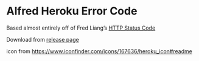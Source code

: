 Alfred Heroku Error Code
================

Based almost entirely off of Fred Liang’s [HTTP Status Code](https://github.com/ilstar/http_status_code)

Download from [release page](https://github.com/martytrzpit/alfred_heroku_error_code/releases)

icon from https://www.iconfinder.com/icons/167636/heroku_icon#readme
